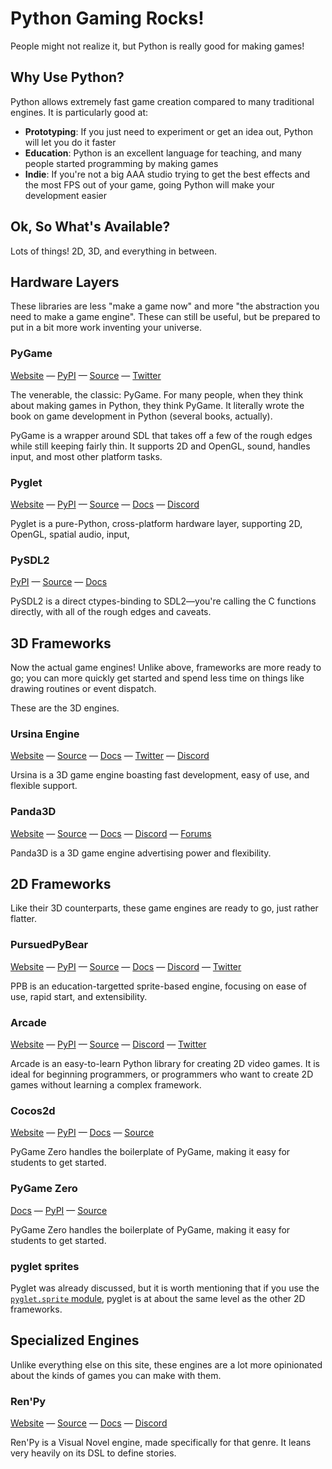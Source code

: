 Python Gaming Rocks!
====================

People might not realize it, but Python is really good for making games!

Why Use Python?
---------------

Python allows extremely fast game creation compared to many traditional engines. It is particularly good at:

* **Prototyping**: If you just need to experiment or get an idea out, Python will let you do it faster
* **Education**: Python is an excellent language for teaching, and many people started programming by making games
* **Indie**: If you're not a big AAA studio trying to get the best effects and the most FPS out of your game, going Python will make your development easier

Ok, So What's Available?
------------------------

Lots of things! 2D, 3D, and everything in between.

Hardware Layers
---------------

These libraries are less "make a game now" and more "the abstraction you need to make a game engine". These can still be useful, but be prepared to put in a bit more work inventing your universe.

### PyGame

[Website](https://www.pygame.org/) — [PyPI](https://pypi.org/project/pygame/) — [Source](https://github.com/pygame/pygame/) — [Twitter](https://twitter.com/pygame_org)

The venerable, the classic: PyGame. For many people, when they think about making games in Python, they think PyGame. It literally wrote the book on game development in Python (several books, actually).

PyGame is a wrapper around SDL that takes off a few of the rough edges while still keeping fairly thin. It supports 2D and OpenGL, sound, handles input, and most other platform tasks.

### Pyglet

[Website](http://pyglet.org/) — [PyPI](https://pypi.org/project/pyglet/) — [Source](https://github.com/pyglet/pyglet) — [Docs](https://pyglet.readthedocs.io/) — [Discord](https://discord.gg/QXyegWe)

Pyglet is a pure-Python, cross-platform hardware layer, supporting 2D, OpenGL, spatial audio, input,

### PySDL2

[PyPI](https://pypi.org/project/PySDL2/) — [Source](https://github.com/marcusva/py-sdl2) — [Docs](https://pysdl2.readthedocs.io/)

PySDL2 is a direct ctypes-binding to SDL2—you're calling the C functions directly, with all of the rough edges and caveats.

3D Frameworks
-------------

Now the actual game engines! Unlike above, frameworks are more ready to go; you can more quickly get started and spend less time on things like drawing routines or event dispatch.

These are the 3D engines.

### Ursina Engine
[Website](https://www.ursinaengine.org/) — [Source](https://github.com/pokepetter/ursina) — [Docs](https://www.ursinaengine.org/documentation.html) — [Twitter](https://twitter.com/ursinaengine) — [Discord](https://discord.gg/ydXfhyb)

Ursina is a 3D game engine boasting fast development, easy of use, and flexible support.

### Panda3D
[Website](https://www.panda3d.org/) — [Source](https://github.com/panda3d/panda3d) — [Docs](https://www.panda3d.org/manual/) — [Discord](https://discord.gg/UyepRMm) — [Forums](https://discourse.panda3d.org/)

Panda3D is a 3D game engine advertising power and flexibility.

2D Frameworks
-------------

Like their 3D counterparts, these game engines are ready to go, just rather flatter.

### PursuedPyBear

[Website](https://ppb.dev/) — [PyPI](https://pypi.org/project/ppb/) — [Source](https://github.com/ppb/pursuedpybear) — [Docs](https://ppb.readthedocs.io/en/stable/) — [Discord](https://discord.gg/s7qx493) — [Twitter](https://twitter.com/pursuedpybear)

PPB is an education-targetted sprite-based engine, focusing on ease of use, rapid start, and extensibility.

### Arcade
[Website](https://arcade.academy/) — [PyPI](https://pypi.org/project/arcade/) — [Source](https://github.com/pvcraven/arcade) — [Discord](https://discord.gg/ZjGDqMp) — [Twitter](https://twitter.com/ArcadeLibrary)

Arcade is an easy-to-learn Python library for creating 2D video games. It is ideal for beginning programmers, or programmers who want to create 2D games without learning a complex framework.

### Cocos2d
[Website](http://python.cocos2d.org/) — [PyPI](https://pypi.org/project/cocos2d/) — [Docs](https://github.com/los-cocos/cocos) — [Source](http://python.cocos2d.org/doc.html)

PyGame Zero handles the boilerplate of PyGame, making it easy for students to get started.

### PyGame Zero
[Docs](https://pygame-zero.readthedocs.io/) — [PyPI](https://pypi.org/project/pgzero/) — [Source](https://bitbucket.org/lordmauve/pgzero)

PyGame Zero handles the boilerplate of PyGame, making it easy for students to get started.

### pyglet sprites

Pyglet was already discussed, but it is worth mentioning that if you use the [`pyglet.sprite` module](https://pyglet.readthedocs.io/en/latest/modules/sprite.html), pyglet is at about the same level as the other 2D frameworks.

Specialized Engines
-------------------

Unlike everything else on this site, these engines are a lot more opinionated about the kinds of games you can make with them.

### Ren'Py
[Website](https://www.renpy.org/) — [Source](http://www.github.com/renpy/renpy) — [Docs](https://www.renpy.org/doc/html/) — [Discord](https://discord.gg/6ckxWYm)

Ren'Py is a Visual Novel engine, made specifically for that genre. It leans very heavily on its DSL to define stories.
